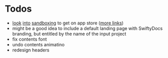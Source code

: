 # Todos

* [look](https://forums.developer.apple.com/message/89866#89866) [into](https://forums.developer.apple.com/thread/73554) [sandboxing](https://github.com/jpsim/SourceKitten/issues/271) to get on app store ([more links](https://stackoverflow.com/questions/11619662/embed-libclang-in-an-ios-app))
* might be a good idea to include a default landing page with SwiftyDocs branding, but entitled by the name of the input project
* fix contents font
* undo contents animatino
* redesign headers
